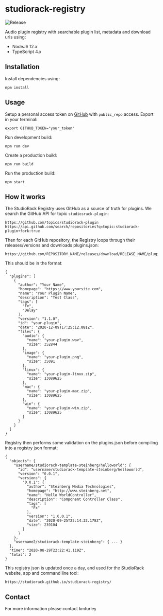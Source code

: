 # studiorack-registry
![Release](https://github.com/studiorack/studiorack-registry/workflows/Release/badge.svg)

Audio plugin registry with searchable plugin list, metadata and download urls using:

* NodeJS 12.x
* TypeScript 4.x


## Installation

Install dependencies using:

    npm install


## Usage

Setup a personal access token on [GitHub](https://github.com/settings/tokens) with `public_repo` access. Export in your terminal:

    export GITHUB_TOKEN="your_token"

Run development build:

    npm run dev

Create a production build:

    npm run build

Run the production build:

    npm start


## How it works

The StudioRack Registry uses GitHub as a source of truth for plugins. We search the GitHub API for topic `studiosrack-plugin`:

    https://github.com/topics/studiorack-plugin
    https://api.github.com/search/repositories?q=topic:studiorack-plugin+fork:true

Then for each GitHub repository, the Registry loops through their releases/versions and downloads plugins.json:

    https://github.com/REPOSITORY_NAME/releases/download/RELEASE_NAME/plugins.json

This should be in the format:

    {
      "plugins": [
        {
          "author": "Your Name",
          "homepage": "https://www.yoursite.com",
          "name": "Your Plugin Name",
          "description": "Test Class",
          "tags": [
            "Fx",
            "Delay"
          ],
          "version": "1.1.0",
          "id": "your-plugin",
          "date": "2020-12-09T17:25:12.081Z",
          "files": {
            "audio": {
              "name": "your-plugin.wav",
              "size": 352844
            },
            "image": {
              "name": "your-plugin.png",
              "size": 35091
            },
            "linux": {
              "name": "your-plugin-linux.zip",
              "size": 13089625
            },
            "mac": {
              "name": "your-plugin-mac.zip",
              "size": 13089625
            },
            "win": {
              "name": "your-plugin-win.zip",
              "size": 13089625
            }
          }
        }
      ]
    }

Registry then performs some validation on the plugins.json before compiling into a registry json format:

    {
      "objects": {
        "username/studiorack-template-steinberg/helloworld": {
          "id": "username/studiorack-template-steinberg/helloworld",
          "version": "0.0.1",
          "versions": {
            "0.0.1": {
              "author": "Steinberg Media Technologies",
              "homepage": "http://www.steinberg.net",
              "name": "Hello WorldController",
              "description": "Component Controller Class",
              "tags": [
                "Fx"
              ],
              "version": "1.0.0.1",
              "date": "2020-09-25T22:14:32.178Z",
              "size": 239104
            }
          }
        },
        "username2/studiorack-template-steinberg": { ... }
      },
      "time": "2020-08-29T22:22:41.119Z",
      "total": 2
    }

This registry json is updated once a day, and used for the StudioRack website, app and command line tool:

    https://studiorack.github.io/studiorack-registry/


## Contact

For more information please contact kmturley

